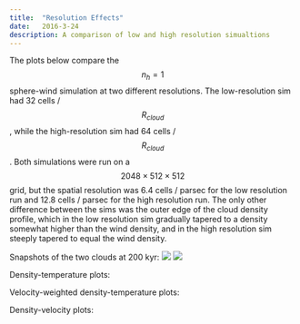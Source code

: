 ```yaml
---
title:  "Resolution Effects"
date:   2016-3-24
description: A comparison of low and high resolution simualtions
---
```


The plots below compare the $$n_h = 1$$ sphere-wind simulation at 
two different resolutions. The low-resolution sim had 32 cells / $$R_{cloud}$$,
while the high-resolution sim had 64 cells / $$R_{cloud}$$. Both simulations 
were run on a $$2048\times512\times512$$ grid, but the spatial resolution was
6.4 cells / parsec for the low resolution run and 12.8 cells / parsec for the 
high resolution run. The only other difference between the sims was the outer
edge of the cloud density profile, which in the low resolution sim gradually
tapered to a density somewhat higher than the wind density, and in the high 
resolution sim steeply tapered to equal the wind density.

Snapshots of the two clouds at 200 kyr:
<img src="{{ site.url }}assets/images/swn1_lowres_200.png">
<img src="{{ site.url }}assets/images/swn1_highres_200.png">

Density-temperature plots:

Velocity-weighted density-temperature plots:

Density-velocity plots:
